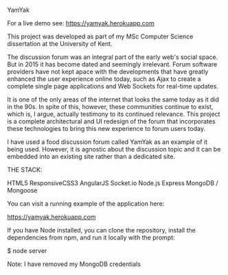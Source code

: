 YamYak

For a live demo see:  https://yamyak.herokuapp.com
 
This project was developed as part of my MSc Computer Science dissertation at the University of Kent. 

The discussion forum was an integral part of the early web's social space. But in 2015 it has become dated and seemingly irrelevant. Forum software providers have not kept apace with the developments that have greatly enhanced the user experience online today, such as Ajax to create a complete single page applications and Web Sockets for real-time updates.

It is one of the only areas of the internet that looks the same today as it did in the 90s. In spite of this, however, these communities continue to exist, which is, I argue, actually testimony to its continued relevance. This project is a complete architectural and UI redesign of the forum that incorporates these technologies to bring this new experience to forum users today. 

I have used a food discussion forum called YamYak as an example of it being used. However, it is agnostic about the discussion topic and it can be embedded into an existing site rather than a dedicated site.

THE STACK:

HTML5
ResponsiveCSS3
AngularJS
Socket.io
Node.js 
Express 
MongoDB / Mongoose

You can visit a running example of the application here:

 https://yamyak.herokuapp.com

If you have Node installed, you can clone the repository, install the dependencies from npm, and run it locally with the prompt: 

$ node server

Note: I have removed my MongoDB credentials